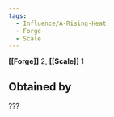 ```yaml
---
tags:
  - Influence/A-Rising-Heat
  - Forge
  - Scale
---
```


**[[Forge]]** 2, **[[Scale]]** 1

## Obtained by

???
